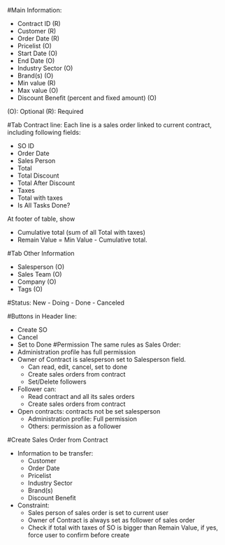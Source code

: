 
#Main Information:
- Contract ID       (R)
- Customer          (R)
- Order Date        (R)
- Pricelist         (O)
- Start Date        (O)
- End Date          (O)
- Industry Sector   (O)
- Brand(s)          (O)
- Min value         (R)
- Max value         (O)
- Discount Benefit (percent and fixed amount) (O)

(O): Optional
(R): Required

#Tab Contract line:
  Each line is a sales order linked to current contract, including following fields:
- SO ID
- Order Date
- Sales Person
- Total
- Total Discount
- Total After Discount
- Taxes
- Total with taxes
- Is All Tasks Done?

At footer of table, show 
- Cumulative total (sum of all Total with taxes)
- Remain Value = Min Value - Cumulative total.

#Tab Other Information
- Salesperson (O)
- Sales Team  (O)
- Company     (O)
- Tags        (O)

#Status: 
New - Doing - Done - Canceled 

#Buttons in Header line:
- Create SO
- Cancel
- Set to Done
#Permission
The same rules as Sales Order:
- Administration profile has full permission
- Owner of Contract is salesperson set to Salesperson field. 
  + Can read, edit, cancel, set to done  
  + Create sales orders from contract
  + Set/Delete followers
- Follower can:
  + Read contract and all its sales orders
  + Create sales orders from contract
- Open contracts: contracts not be set salesperson
  + Administration profile: Full permission
  + Others: permission as a follower

#Create Sales Order from Contract
- Information to be transfer:
  + Customer          
  + Order Date       
  + Pricelist         
  + Industry Sector
  + Brand(s)         
  + Discount Benefit
- Constraint:
  + Sales person of sales order is set to current user
  + Owner of Contract is always set as follower of sales order
  + Check if total with taxes of SO is bigger than Remain Value, if yes, force user to confirm before create
  
